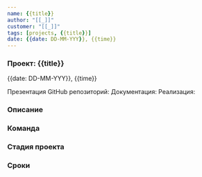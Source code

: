 ```yaml
---
name: {{title}}
author: "[[_]]"
customer: "[[_]]"
tags: [projects, {{title}}]
date: {{date: DD-MM-YYY}}, {{time}}
---
```


### Проект: {{title}}
{{date: DD-MM-YYY}}, {{time}}

Презентация
GitHub репозиторий: 
Документация: 
Реализация:

### Описание


### Команда


### Стадия проекта

### Сроки



